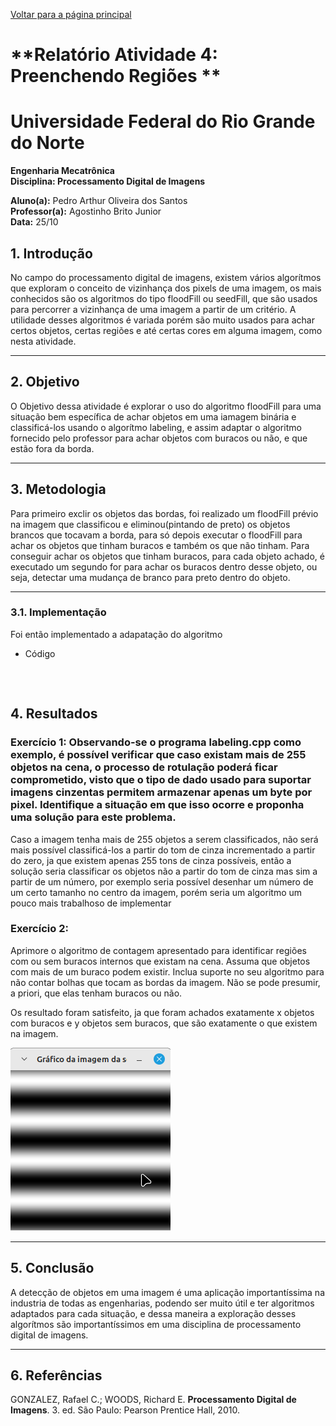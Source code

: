 <script type="text/javascript" async
  src="https://cdn.jsdelivr.net/npm/mathjax@3/es5/tex-mml-chtml.js">
</script>

[Voltar para a página principal](../index.md)

# **Relatório Atividade 4: Preenchendo Regiões **

# Universidade Federal do Rio Grande do Norte

**Engenharia Mecatrônica**  
**Disciplina: Processamento Digital de Imagens**

**Aluno(a):** Pedro Arthur Oliveira dos Santos  
**Professor(a):** Agostinho Brito Junior  
**Data:** 25/10

## 1. Introdução

No campo do processamento digital de imagens, existem vários algorítmos que exploram o conceito de vizinhança dos pixels de uma imagem, os mais conhecidos são os algoritmos do tipo floodFill ou seedFill, que são usados para percorrer a vizinhança de uma imagem a partir de um critério.
A utilidade desses algoritmos é variada porém são muito usados para achar certos objetos, certas regiões e até certas cores em alguma imagem, como nesta atividade.

---

## 2. Objetivo

O Objetivo dessa atividade é explorar o uso do algoritmo floodFill para uma situação bem específica de achar objetos em uma iamagem binária e classificá-los usando o algorítmo labeling, e assim adaptar o algoritmo fornecido pelo professor para achar objetos com buracos ou não, e que estão fora da borda.


---

## 3. Metodologia
Para primeiro exclir os objetos das bordas, foi realizado um floodFill prévio na imagem que classificou e eliminou(pintando de preto) os objetos brancos que tocavam a borda, para só depois executar o floodFill para achar os objetos que tinham buracos e também os que não tinham.
Para conseguir achar os objetos que tinham buracos, para cada objeto achado, é executado um segundo for para achar os buracos dentro desse objeto, ou seja, detectar uma mudança de branco para preto dentro do objeto.

---
### 3.1. Implementação
Foi então implementado a adapatação do algoritmo
* Código

```



```


## 4. Resultados

### Exercício 1: Observando-se o programa labeling.cpp como exemplo, é possível verificar que caso existam mais de 255 objetos na cena, o processo de rotulação poderá ficar comprometido, visto que o tipo de dado usado para suportar imagens cinzentas permitem armazenar apenas um byte por pixel. Identifique a situação em que isso ocorre e proponha uma solução para este problema.

Caso a imagem tenha mais de 255 objetos a serem classificados, não será mais possível classificá-los a partir do tom de cinza incrementado a partir do zero, ja que existem apenas 255 tons de cinza possíveis, então a solução seria classificar os objetos não a partir do tom de cinza mas sim a partir de um número, por exemplo seria possível desenhar um número de um certo tamanho no centro da imagem, porém seria um algoritmo um pouco mais 
trabalhoso de implementar

### Exercício 2:
Aprimore o algoritmo de contagem apresentado para identificar regiões com ou sem buracos internos que existam na cena. Assuma que objetos com mais de um buraco podem existir. Inclua suporte no seu algoritmo para não contar bolhas que tocam as bordas da imagem. Não se pode presumir, a priori, que elas tenham buracos ou não.

Os resultado foram satisfeito, ja que foram achados exatamente x objetos com buracos e y objetos sem buracos, que são exatamente o que existem na imagem.

![Imagem gerada pela função senoide](./imagens/imagem_periodica.png)

---

## 5. Conclusão

A detecção de objetos em uma imagem é uma aplicação importantíssima na industria de todas as engenharias, podendo ser muito útil e ter algoritmos adaptados para cada situação, e dessa maneira a exploração desses algorítmos são importantíssimos em uma disciplina de processamento digital de imagens.

---

## 6. Referências

GONZALEZ, Rafael C.; WOODS, Richard E. **Processamento Digital de Imagens**. 3. ed. São Paulo: Pearson Prentice Hall, 2010.

